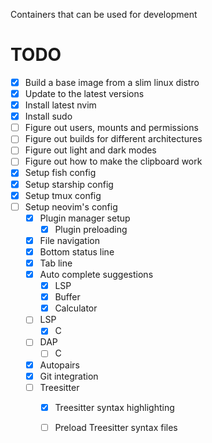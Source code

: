 Containers that can be used for development


# TODO
- [x] Build a base image from a slim linux distro
- [x] Update to the latest versions
- [x] Install latest nvim
- [x] Install sudo
- [ ] Figure out users, mounts and permissions
- [ ] Figure out builds for different architectures
- [ ] Figure out light and dark modes
- [ ] Figure out how to make the clipboard work
- [x] Setup fish config
- [x] Setup starship config
- [x] Setup tmux config
- [ ] Setup neovim's config
    - [x] Plugin manager setup
        - [x] Plugin preloading
    - [x] File navigation
    - [x] Bottom status line
    - [x] Tab line
    - [x] Auto complete suggestions
        - [x] LSP
        - [x] Buffer
        - [x] Calculator
    - [ ] LSP
        - [x] C
    - [ ] DAP
        - [ ] C
    - [x] Autopairs
    - [x] Git integration
    - [ ] Treesitter
        - [x] Treesitter syntax highlighting
        - [ ] Preload Treesitter syntax files

